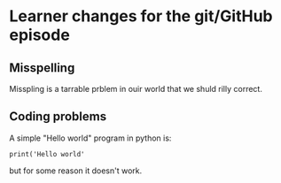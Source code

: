 # Learner changes for the git/GitHub episode

## Misspelling

Misspling is a tarrable prblem in ouir world that we shuld rilly correct.

## Coding problems

A simple "Hello world" program in python is:

    print('Hello world'

but for some reason it doesn't work.
